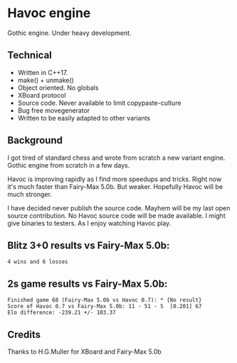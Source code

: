 # Havoc engine
Gothic engine. Under heavy development.

## Technical
- Written in C++17. 
- make() + unmake()
- Object oriented. No globals
- XBoard protocol
- Source code. Never available to limit copypaste-culture
- Bug free movegenerator
- Written to be easily adapted to other variants

## Background
I got tired of standard chess and wrote from scratch a new variant engine.
Gothic engine from scratch in a few days.

Havoc is improving rapidly as I find more speedups and tricks.
Right now it's much faster than Fairy-Max 5.0b.
But weaker. Hopefully Havoc will be much stronger.

I have decided never publish the source code. 
Mayhem will be my last open source contribution.
No Havoc source code will be made available. 
I might give binaries to testers. 
As I enjoy watching Havoc play.

## Blitz 3+0 results vs Fairy-Max 5.0b: 
```
4 wins and 6 losses
```

## 2s game results vs Fairy-Max 5.0b:
```
Finished game 68 (Fairy-Max 5.0b vs Havoc 0.7): * {No result}
Score of Havoc 0.7 vs Fairy-Max 5.0b: 11 - 51 - 5  [0.201] 67
Elo difference: -239.21 +/- 103.37
```

## Credits
Thanks to H.G.Muller for XBoard and Fairy-Max 5.0b

